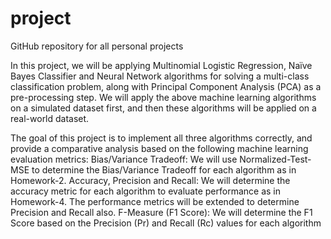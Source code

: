 # project
GitHub repository for all personal projects

In this project, we will be applying Multinomial Logistic Regression, Naïve Bayes Classifier and 
Neural Network algorithms for solving a multi-class classification problem, along with Principal 
Component Analysis  (PCA)  as  a pre-processing step.
We will apply  the above machine  learning 
algorithms on a simulated dataset first, and then these algorithms will be applied on a real-world dataset. 

The goal  of this  project  is  to  implement  all three algorithms  correctly, and provide a comparative 
analysis based on the following machine learning evaluation metrics: 
Bias/Variance Tradeoff: We will use Normalized-Test-MSE to determine the Bias/Variance 
Tradeoff for each algorithm as in Homework-2. 
Accuracy, Precision and Recall: We will determine the accuracy metric for each algorithm to 
evaluate  performance  as  in  Homework-4.  The  performance  metrics  will  be  extended  to 
determine Precision and Recall also. 
F-Measure (F1 Score): We will determine the F1 Score based on the Precision (Pr) and Recall 
(Rc) values for each algorithm

